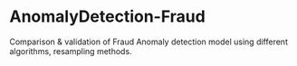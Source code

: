 # AnomalyDetection-Fraud
Comparison &amp; validation of Fraud Anomaly detection model using different algorithms, resampling methods.
